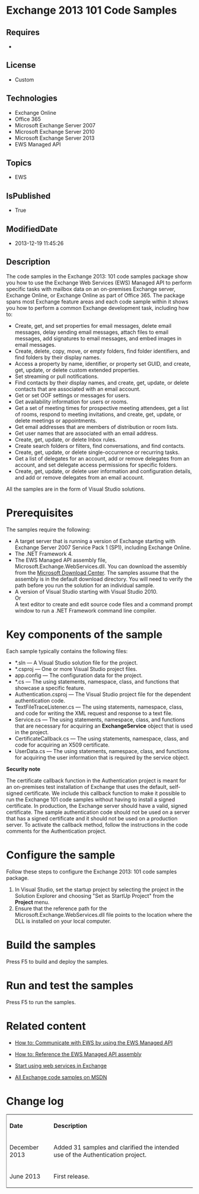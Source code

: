 # Exchange 2013 101 Code Samples
## Requires
* 
## License
* Custom
## Technologies
* Exchange Online
* Office 365
* Microsoft Exchange Server 2007
* Microsoft Exchange Server 2010
* Microsoft Exchange Server 2013
* EWS Managed API
## Topics
* EWS
## IsPublished
* True
## ModifiedDate
* 2013-12-19 11:45:26
## Description

<div id="header">The code samples in the Exchange 2013: 101 code samples package show you how to use the Exchange Web Services (EWS) Managed API to perform specific tasks with mailbox data on an on-premises Exchange server, Exchange Online, or Exchange Online
 as part of Office 365. The package spans most Exchange feature areas and each code sample within it shows you how to perform a common Exchange development task, including how to:</div>
<div id="mainSection">
<div id="mainBody">
<div class="introduction">
<div class="section"></div>
<div class="section">
<ul>
</ul>
</div>
<ul>
<li>Create, get, and set properties for email messages, delete email messages, delay sending email messages, attach files to email messages, add signatures to email messages, and embed images in email messages.
</li><li>Create, delete, copy, move, or empty folders, find folder identifiers, and find folders by their display names.
</li><li>Access a property by name, identifier, or property set GUID, and create, get, update, or delete custom extended properties.
</li><li>Set streaming or pull notifications. </li><li>Find contacts by their display names, and create, get, update, or delete contacts that are associated with an email account.
</li><li>Get or set OOF settings or messages for users. </li><li>Get availability information for users or rooms. </li><li>Get a set of meeting times for prospective meeting attendees, get a list of rooms, respond to meeting invitations, and create, get, update, or delete meetings or appointments.
</li><li>Get email addresses that are members of distribution or room lists. </li><li>Get user names that are associated with an email address. </li><li>Create, get, update, or delete Inbox rules. </li><li>Create search folders or filters, find conversations, and find contacts. </li><li>Create, get, update, or delete single-occurrence or recurring tasks. </li><li>Get a list of delegates for an account, add or remove delegates from an account, and set delegate access permissions for specific folders.
</li><li>Create, get, update, or delete user information and configuration details, and add or remove delegates from an email account.
</li></ul>
<p>All the samples are in the form of Visual Studio solutions.</p>
<h1 class="heading">Prerequisites</h1>
<div class="section"></div>
<p class="section">The samples require the following:</p>
<div class="section"></div>
<div class="section">
<ul>
</ul>
</div>
<ul>
<li>A target server that is running a version of Exchange starting with Exchange Server 2007 Service Pack 1 (SP1), including Exchange Online.
</li><li>The .NET Framework 4. </li><li>The EWS Managed API assembly file, Microsoft.Exchange.WebServices.dll. You can download the assembly from the
<a href="http://go.microsoft.com/fwlink/?LinkID=255472" target="_blank">Microsoft Download Center</a>. The samples assume that the assembly is in the default download directory. You will need to verify the path before you run the solution for an individual
 sample. </li><li>A version of Visual Studio starting with Visual Studio 2010.<br>
Or<br>
A text editor to create and edit source code files and a command prompt window to run a .NET Framework command line compiler.
</li></ul>
<h1>Key components of the sample</h1>
<div class="section"></div>
<p class="section">Each sample typically contains the following files:</p>
<div class="section"></div>
<div class="section">
<ul>
</ul>
</div>
<ul>
<li>*.sln &mdash; A Visual Studio solution file for the project. </li><li>*.csproj &mdash; One or more Visual Studio project files. </li><li>app.config &mdash; The configuration data for the project. </li><li>*.cs &mdash; The using statements, namespace, class, and functions that showcase a specific feature.
</li><li>Authentication.csproj &mdash; The Visual Studio project file for the dependent authentication code.
</li><li>TextFileTraceListener.cs &mdash; The using statements, namespace, class, and code for writing the XML request and response to a text file.
</li><li>Service.cs &mdash; The using statements, namespace, class, and functions that are necessary for acquiring an
<strong>ExchangeService</strong> object that is used in the project. </li><li>CertificateCallback.cs &mdash; The using statements, namespace, class, and code for acquiring an X509 certificate.
</li><li>UserData.cs &mdash; The using statements, namespace, class, and functions for acquiring the user information that is required by the service object.
</li></ul>
<p><strong>Security note&nbsp; </strong></p>
<p class="heading">The certificate callback function in the Authentication project is meant for an on-premises test installation of Exchange that uses the default, self-signed certificate. We include this callback function to make it possible to run the Exchange
 101 code samples without having to install a signed certificate. In production, the Exchange server should have a valid, signed certificate. The sample authentication code should not be used on a server that has a signed certificate and it should not be used
 on a production server. To activate the callback method, follow the instructions in the code comments for the Authentication project.&nbsp;<strong><br>
</strong></p>
<h1 class="heading">Configure the sample</h1>
<div class="section"></div>
<p class="section">Follow these steps to configure the Exchange 2013: 101 code samples package.</p>
<div class="section"></div>
<div class="section">
<ol>
</ol>
</div>
<ol>
<li>In Visual Studio, set the startup project by selecting the project in the Solution Explorer and choosing &quot;Set as StartUp Project&quot; from the
<strong><span class="ui">Project</span> </strong>menu. </li><li>Ensure that the reference path for the Microsoft.Exchange.WebServices.dll file points to the location where the DLL is installed on your local computer.
</li></ol>
<h1>Build the samples</h1>
<div id="sectionSection4" class="section">
<p>Press F5 to build and deploy the samples.</p>
</div>
<h1 class="heading">Run and test the samples</h1>
<div id="sectionSection5" class="section">
<p>Press F5 to run the samples.</p>
</div>
<h1 class="heading">Related content</h1>
<div id="sectionSection6" class="section">
<ul>
<li>
<p><a href="http://msdn.microsoft.com/en-us/library/dn467891(v=exchg.150).aspx" target="_blank">How to: Communicate with EWS by using the EWS Managed API</a></p>
</li><li>
<p><a href="http://msdn.microsoft.com/en-us/library/dn528373(v=exchg.150).aspx" target="_blank">How to: Reference the EWS Managed API assembly</a></p>
</li><li>
<p><a href="http://msdn.microsoft.com/en-us/library/jj900168(v=exchg.150).aspx" target="_blank">Start using web services in Exchange</a></p>
</li><li>
<p><a href="http://code.msdn.microsoft.com/exchange" target="_blank">All Exchange code samples on MSDN</a></p>
</li></ul>
</div>
<h1 class="heading">Change log</h1>
<div id="sectionSection7" class="section">
<div class="caption"></div>
<div class="tableSection">
<table cellspacing="2" cellpadding="5" width="50%" frame="lhs">
<tbody>
<tr>
<th>
<p style="text-align:left">Date</p>
</th>
<th>
<p style="text-align:left">Description</p>
</th>
</tr>
<tr>
<td>
<p>December 2013</p>
</td>
<td>
<p>Added 31 samples and clarified the intended use of the Authentication project.</p>
</td>
</tr>
<tr>
<td>
<p>June 2013</p>
</td>
<td>
<p>First release.</p>
</td>
</tr>
</tbody>
</table>
</div>
</div>
</div>
</div>
</div>
